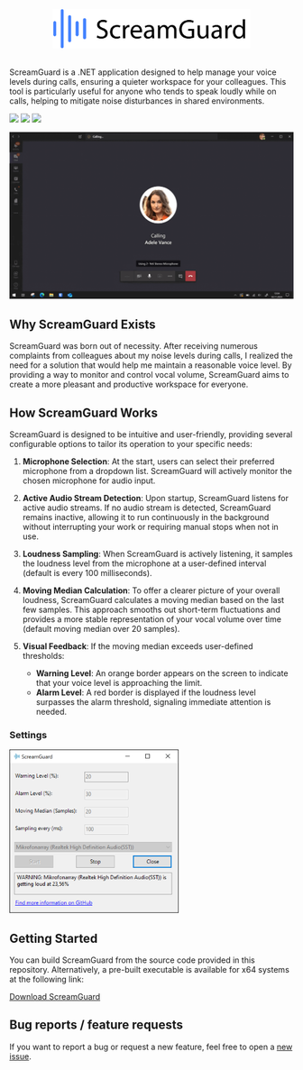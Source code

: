 <div align="center">
    <a href="https://github.com/johnny-de/screamguard">
        <img src="https://raw.githubusercontent.com/johnny-de/data/refs/heads/main/screamguard/logo.png" width="350" alt="ScreamGuard" />
    </a>
</div>

<br>

ScreamGuard is a .NET application designed to help manage your voice levels during calls, ensuring a quieter workspace for your colleagues. This tool is particularly useful for anyone who tends to speak loudly while on calls, helping to mitigate noise disturbances in shared environments.

<a target="_blank" href="https://github.com/johnny-de/screamguard"><img src="https://img.shields.io/github/stars/johnny-de/screamguard?style=flat" /></a> 
<a target="_blank" href="https://github.com/johnny-de/screamguard"><img src="https://img.shields.io/github/v/release/johnny-de/screamguard" /></a> 
<a target="_blank" href="https://github.com/johnny-de/screamguard"><img src="https://img.shields.io/github/last-commit/johnny-de/screamguard" /></a>

<div align="center">
    <a href="https://github.com/johnny-de/screamguard/">
        <img src="https://raw.githubusercontent.com/johnny-de/data/refs/heads/main/screamguard/call.gif" alt="Screenshot of ScreamGuard with alarm" width="600"/>
    </a>
</div>

## Why ScreamGuard Exists

ScreamGuard was born out of necessity. After receiving numerous complaints from colleagues about my noise levels during calls, I realized the need for a solution that would help me maintain a reasonable voice level. By providing a way to monitor and control vocal volume, ScreamGuard aims to create a more pleasant and productive workspace for everyone.

## How ScreamGuard Works

ScreamGuard is designed to be intuitive and user-friendly, providing several configurable options to tailor its operation to your specific needs:

1. **Microphone Selection**: At the start, users can select their preferred microphone from a dropdown list. ScreamGuard will actively monitor the chosen microphone for audio input.

2. **Active Audio Stream Detection**: Upon startup, ScreamGuard listens for active audio streams. If no audio stream is detected, ScreamGuard remains inactive, allowing it to run continuously in the background without interrupting your work or requiring manual stops when not in use.

3. **Loudness Sampling**: When ScreamGuard is actively listening, it samples the loudness level from the microphone at a user-defined interval (default is every 100 milliseconds).

4. **Moving Median Calculation**: To offer a clearer picture of your overall loudness, ScreamGuard calculates a moving median based on the last few samples. This approach smooths out short-term fluctuations and provides a more stable representation of your vocal volume over time (default moving median over 20 samples).

5. **Visual Feedback**: If the moving median exceeds user-defined thresholds:
   - **Warning Level**: An orange border appears on the screen to indicate that your voice level is approaching the limit.
   - **Alarm Level**: A red border is displayed if the loudness level surpasses the alarm threshold, signaling immediate attention is needed.

### Settings

<div align="left">
    <a href="https://github.com/johnny-de/screamguard/">
        <img src="https://raw.githubusercontent.com/johnny-de/data/refs/heads/main/screamguard/app_alarm.png" alt="Screenshot of ScreamGuard Settings" width="300"/>
    </a>
</div>

## Getting Started

You can build ScreamGuard from the source code provided in this repository. Alternatively, a pre-built executable is available for x64 systems at the following link:

[Download ScreamGuard](https://github.com/johnny-de/screamguard/raw/refs/heads/main/bin/Release/net8.0-windows/win-x64/publish/screamguard.exe)

## Bug reports / feature requests

If you want to report a bug or request a new feature, feel free to open a [new issue](https://github.com/johnny-de/screamguard/issues).